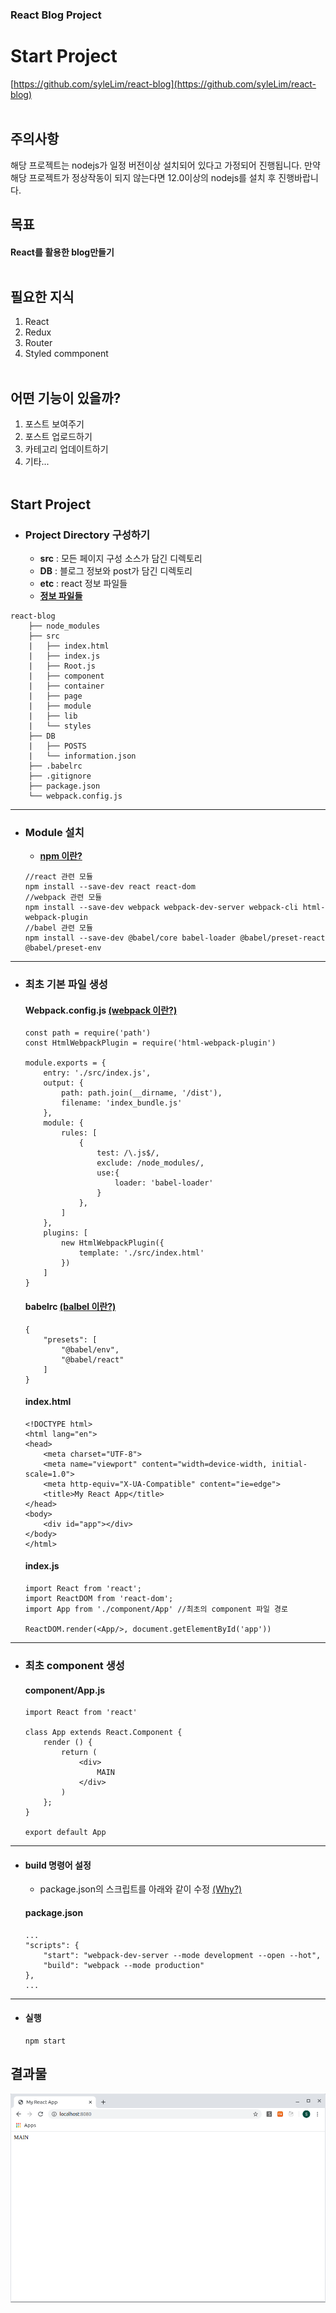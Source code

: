 ### React Blog Project
# Start Project
[https://github.com/syleLim/react-blog](https://github.com/syleLim/react-blog)<br><br>

## 주의사항
 해당 프로젝트는 nodejs가 일정 버전이상 설치되어 있다고 가정되어 진행됩니다.
 만약 해당 프로젝트가 정상작동이 되지 않는다면 12.0이상의 nodejs를 설치 후 진행바랍니다.

## 목표
#### React를 활용한 blog만들기<br><br>

## 필요한 지식
1. React
2. Redux
3. Router
4. Styled commponent<br><br>

## 어떤 기능이 있을까?
1. 포스트 보여주기
2. 포스트 업로드하기
3. 카테고리 업데이트하기
4. 기타...<br><br>

## Start Project
 - ### Project Directory 구성하기 
    - **src** : 모든 페이지 구성 소스가 담긴 디렉토리
    - **DB** : 블로그 정보와 post가 담긴 디렉토리
    - **etc** : react 정보 파일들
    - [**정보 파일들**]()
    <p></p>
    
    
  ```=
  react-blog
      ├── node_modules
      ├── src
      |   ├── index.html
      |   ├── index.js
      |   ├── Root.js
      |   ├── component
      |   ├── container
      |   ├── page
      |   ├── module
      |   ├── lib
      |   └── styles
      ├── DB
      |   ├── POSTS
      |   └── information.json
      ├── .babelrc
      ├── .gitignore
      ├── package.json
      └── webpack.config.js
  ``` 
---
- ### Module 설치
     - [**npm 이란?**](https://uploadLater)
     
  ```
  //react 관련 모듈
  npm install --save-dev react react-dom
  //webpack 관련 모듈
  npm install --save-dev webpack webpack-dev-server webpack-cli html-webpack-plugin
  //babel 관련 모듈
  npm install --save-dev @babel/core babel-loader @babel/preset-react @babel/preset-env
  ```
---
- ### 최초 기본 파일 생성
    #### Webpack.config.js [**(webpack 이란?)**]()

    ```javascript=
    const path = require('path')  
    const HtmlWebpackPlugin = require('html-webpack-plugin')

    module.exports = {
        entry: './src/index.js',
        output: {                                          
            path: path.join(__dirname, '/dist'),
            filename: 'index_bundle.js'
        },
        module: {            
            rules: [
                {
                    test: /\.js$/,
                    exclude: /node_modules/,
                    use:{
                        loader: 'babel-loader'
                    }
                },
            ]
        },
        plugins: [
            new HtmlWebpackPlugin({
                template: './src/index.html'
            })
        ]
    }
    ```
    
    #### babelrc [(balbel 이란?)]()
    ```json=
    {
        "presets": [
            "@babel/env",
            "@babel/react"
        ]
    }
    ```

    #### index.html
    ```html=
    <!DOCTYPE html>
    <html lang="en">
    <head>
        <meta charset="UTF-8">
        <meta name="viewport" content="width=device-width, initial-scale=1.0">
        <meta http-equiv="X-UA-Compatible" content="ie=edge">
        <title>My React App</title>
    </head>
    <body>
        <div id="app"></div>				
    </body>
    </html>
    ```

    #### index.js
    ```javascript=
    import React from 'react';
    import ReactDOM from 'react-dom';
    import App from './component/App' //최초의 component 파일 경로

    ReactDOM.render(<App/>, document.getElementById('app'))
    ```
---

- ### 최초 component 생성
    #### component/App.js
    ```javascript=
    import React from 'react'

    class App extends React.Component {    
        render () {
            return (
                <div>
                    MAIN
                </div>
            )
        };
    }

    export default App
    ```
---
- #### build 명령어 설정
    - package.json의 스크립트를 아래와 같이 수정 [(Why?)]()
  #### package.json
  ```json=
  ...
  "scripts": {
      "start": "webpack-dev-server --mode development --open --hot",
      "build": "webpack --mode production"
  },
  ...
  ```
---
 - #### 실행
     ```=
     npm start
     ```

## 결과물
![an image](/DB/src/React/Blog%20Project/React%20Blog.md/result.png)